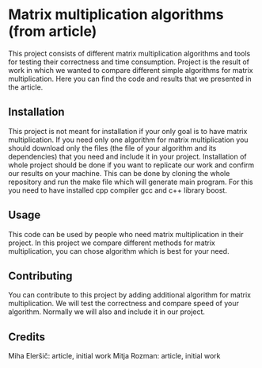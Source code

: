 # Matrix multiplication algorithms (from article)

This project consists of different matrix multiplication algorithms and tools for testing their correctness and time consumption. Project is the result of work in which we wanted to compare different simple algorithms for matrix multiplication. Here you can find the code and results that we presented in the article.

## Installation

This project is not meant for installation if your only goal is to have matrix multiplication. If you need only one algorithm for matrix multiplication you should download only the files (the file of your algorithm and its dependencies) that you need and include it in your project. 
Installation of whole project should be done if you want to replicate our work and confirm our results on your machine. This can be done by cloning the whole repository and run the make file which will generate main program. For this you need to have installed cpp compiler gcc and c++ library boost.

## Usage

This code can be used by people who need matrix multiplication in their project. In this project we compare different methods for matrix multiplication, you can chose algorithm which is best for your need.

## Contributing

You can contribute to this project by adding additional algorithm for matrix multiplication. We will test the correctness and compare speed of your algorithm. Normally we will also and include it in our project.

## Credits
Miha Eleršič: article, initial work
Mitja Rozman: article, initial work

